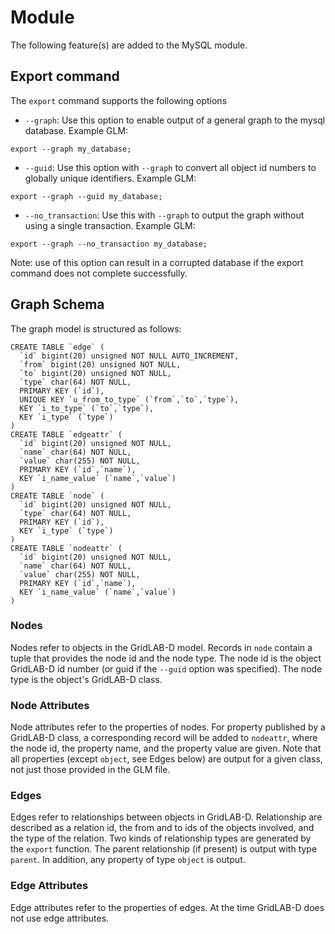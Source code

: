 # Module
The following feature(s) are added to the MySQL module.

## Export command
The `export` command supports the following options
* `--graph`: Use this option to enable output of a general graph to the mysql database. Example GLM:
~~~~
export --graph my_database;
~~~~
* `--guid`: Use this option with `--graph` to convert all object id numbers to globally unique identifiers. Example GLM:
~~~~
export --graph --guid my_database;
~~~~
* `--no_transaction`: Use this with `--graph` to output the graph without using a single transaction. Example GLM:
~~~~
export --graph --no_transaction my_database;
~~~~
Note: use of this option can result in a corrupted database if the export command does not complete successfully.

## Graph Schema
The graph model is structured as follows:
~~~~
CREATE TABLE `edge` (
  `id` bigint(20) unsigned NOT NULL AUTO_INCREMENT,
  `from` bigint(20) unsigned NOT NULL,
  `to` bigint(20) unsigned NOT NULL,
  `type` char(64) NOT NULL,
  PRIMARY KEY (`id`),
  UNIQUE KEY `u_from_to_type` (`from`,`to`,`type`),
  KEY `i_to_type` (`to`,`type`),
  KEY `i_type` (`type`)
)
CREATE TABLE `edgeattr` (
  `id` bigint(20) unsigned NOT NULL,
  `name` char(64) NOT NULL,
  `value` char(255) NOT NULL,
  PRIMARY KEY (`id`,`name`),
  KEY `i_name_value` (`name`,`value`)
)
CREATE TABLE `node` (
  `id` bigint(20) unsigned NOT NULL,
  `type` char(64) NOT NULL,
  PRIMARY KEY (`id`),
  KEY `i_type` (`type`)
)
CREATE TABLE `nodeattr` (
  `id` bigint(20) unsigned NOT NULL,
  `name` char(64) NOT NULL,
  `value` char(255) NOT NULL,
  PRIMARY KEY (`id`,`name`),
  KEY `i_name_value` (`name`,`value`)
)
~~~~
### Nodes
Nodes refer to objects in the GridLAB-D model.  Records in `node` contain a tuple that provides the node id and the node type. The node id is the object GridLAB-D id number (or guid if the `--guid` option was specified).  The node type is the object's GridLAB-D class.

### Node Attributes
Node attributes refer to the properties of nodes.  For property published by a GridLAB-D class, a corresponding record will be added to `nodeattr`, where the node id, the property name, and the property value are given.  Note that all properties (except `object`, see Edges below) are output for a given class, not just those provided in the GLM file.

### Edges
Edges refer to relationships between objects in GridLAB-D.  Relationship are described as a relation id, the from and to ids of the objects involved, and the type of the relation.  Two kinds of relationship types are generated by the `export` function.  The parent relationship (if present) is output with type `parent`. In addition, any property of type `object` is output.

### Edge Attributes
Edge attributes refer to the properties of edges. At the time GridLAB-D does not use edge attributes.
